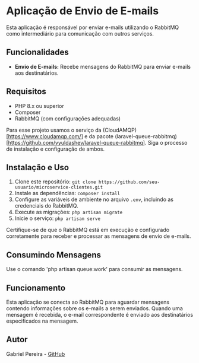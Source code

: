 # Aplicação de Envio de E-mails

Esta aplicação é responsável por enviar e-mails utilizando o RabbitMQ como intermediário para comunicação com outros serviços.

## Funcionalidades

- **Envio de E-mails:** Recebe mensagens do RabbitMQ para enviar e-mails aos destinatários.

## Requisitos

- PHP 8.x ou superior
- Composer
- RabbitMQ (com configurações adequadas)

Para esse projeto usamos o serviço da (CloudAMQP)[https://www.cloudamqp.com/] e da pacote (laravel-queue-rabbitmq)[https://github.com/vyuldashev/laravel-queue-rabbitmq]. Siga o processo de instalação e configuração de ambos.

## Instalação e Uso

1. Clone este repositório: `git clone https://github.com/seu-usuario/microservice-clientes.git`
2. Instale as dependências: `composer install`
3. Configure as variáveis de ambiente no arquivo `.env`, incluindo as credenciais do RabbitMQ.
4. Execute as migrações: `php artisan migrate`
5. Inicie o serviço: `php artisan serve`

Certifique-se de que o RabbitMQ está em execução e configurado corretamente para receber e processar as mensagens de envio de e-mails.

## Consumindo Mensagens

Use o comando 'php artisan queue:work' para consumir as mensagens.

## Funcionamento

Esta aplicação se conecta ao RabbitMQ para aguardar mensagens contendo informações sobre os e-mails a serem enviados. Quando uma mensagem é recebida, o e-mail correspondente é enviado aos destinatários especificados na mensagem.

## Autor

Gabriel Pereira - [GitHub](https://github.com/gabrielfpereira)
